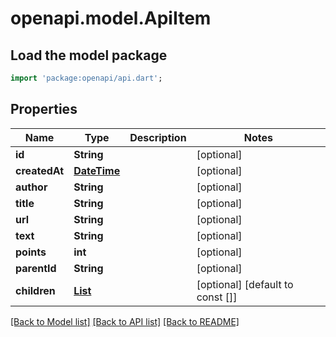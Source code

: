 # openapi.model.ApiItem

## Load the model package
```dart
import 'package:openapi/api.dart';
```

## Properties
Name | Type | Description | Notes
------------ | ------------- | ------------- | -------------
**id** | **String** |  | [optional] 
**createdAt** | [**DateTime**](DateTime.md) |  | [optional] 
**author** | **String** |  | [optional] 
**title** | **String** |  | [optional] 
**url** | **String** |  | [optional] 
**text** | **String** |  | [optional] 
**points** | **int** |  | [optional] 
**parentId** | **String** |  | [optional] 
**children** | [**List<ApiItem>**](ApiItem.md) |  | [optional] [default to const []]

[[Back to Model list]](../README.md#documentation-for-models) [[Back to API list]](../README.md#documentation-for-api-endpoints) [[Back to README]](../README.md)


